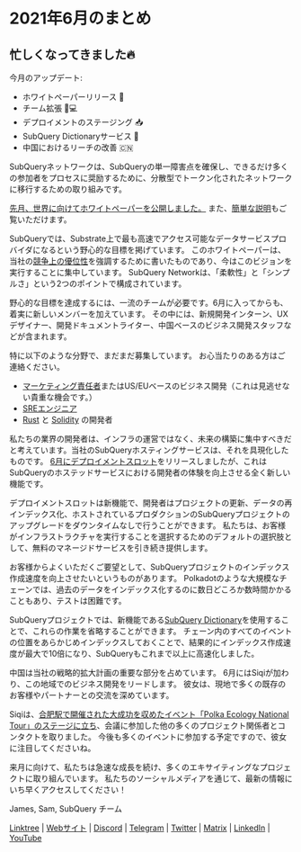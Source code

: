 # 2021年6月のまとめ

## 忙しくなってきました🔥

今月のアップデート:

-   ホワイトペーパーリリース 🎊
-   チーム拡張 👩💻
-   デプロイメントのステージング 📥
-   SubQuery Dictionaryサービス 📖
-   中国におけるリーチの改善 🇨🇳

SubQueryネットワークは、SubQueryの単一障害点を確保し、できるだけ多くの参加者をプロセスに奨励するために、分散型でトークン化されたネットワークに移行するための取り組みです。

[先月、世界に向けてホワイトペーパーを公開しました。](https://static.subquery.network/whitepaper.pdf) また、[簡単な説明](https://subquery.medium.com/the-subquery-network-a-summary-46cde0acb010)もご覧いただけます。

SubQueryでは、Substrate上で最も高速でアクセス可能なデータサービスプロバイダになるという野心的な目標を掲げています。 このホワイトペーパーは、当社の[競争上の優位性](https://subquery.medium.com/subquery-network-our-goals-and-competitive-advantages-a6efdd544be4)を強調するために書いたものであり、今はこのビジョンを実行することに集中しています。 SubQuery Networkは、「柔軟性」と「シンプルさ」という2つのポイントで構成されています。

野心的な目標を達成するには、一流のチームが必要です。6月に入ってからも、着実に新しいメンバーを加えています。 その中には、新規開発インターン、UXデザイナー、開発ドキュメントライター、中国ベースのビジネス開発スタッフなどが含まれます。

特に以下のような分野で、まだまだ募集しています。 お心当たりのある方はご連絡ください。

-   [マーケティング責任者](https://angel.co/company/subquery/jobs/1494376-head-of-marketing)またはUS/EUベースのビジネス開発（これは見逃せない貴重な機会です。）
-   [SREエンジニア](https://angel.co/company/subquery/jobs/1497942-site-reliability-engineer)
-   [Rust](https://angel.co/company/subquery/jobs/1494414-rust-developer) と [Solidity](https://angel.co/company/subquery/jobs/1494435-solidity-developer) の開発者

私たちの業界の開発者は、インフラの運営ではなく、未来の構築に集中すべきだと考えています。当社のSubQueryホスティングサービスは、それを具現化したものです。 [6月にデプロイメントスロット](https://subquery.medium.com/deployment-slots-are-here-subquery-projects-4fe2629f8858)をリリースしましたが、これはSubQueryのホステッドサービスにおける開発者の体験を向上させる全く新しい機能です。

デプロイメントスロットは新機能で、開発者はプロジェクトの更新、データの再インデックス化、ホストされているプロダクションのSubQueryプロジェクトのアップグレードをダウンタイムなしで行うことができます。 私たちは、お客様がインフラストラクチャを実行することを選択するためのデフォルトの選択肢として、無料のマネージドサービスを引き続き提供します。

お客様からよくいただくご要望として、SubQueryプロジェクトのインデックス作成速度を向上させたいというものがあります。 Polkadotのような大規模なチェーンでは、過去のデータをインデックス化するのに数日どころか数時間かかることもあり、テストは困難です。

SubQueryプロジェクトでは、新機能である[SubQuery Dictionary](https://subquery.medium.com/subquerys-just-got-a-lot-faster-with-the-dictionary-8a7a1447574)を使用することで、これらの作業を省略することができます。 チェーン内のすべてのイベントの位置をあらかじめインデックスしておくことで、結果的にインデックス作成速度が最大で10倍になり、SubQueryもこれまで以上に高速化しました。

中国は当社の戦略的拡大計画の重要な部分を占めています。 6月にはSiqiが加わり、この地域でのビジネス開発をリードします。 彼女は、現地で多くの既存のお客様やパートナーとの交流を深めています。

Siqiは、[合肥駅で開催された大成功を収めたイベント「Polka Ecology National Tour」のステージに立ち](https://twitter.com/SubQueryNetwork/status/1409696588465721348)、会議に参加した他の多くのプロジェクト関係者とコンタクトを取りました。 今後も多くのイベントに参加する予定ですので、彼女に注目してくださいね。

来月に向けて、私たちは急速な成長を続け、多くのエキサイティングなプロジェクトに取り組んでいます。 私たちのソーシャルメディアを通じて、最新の情報にいち早くアクセスしてください！

James, Sam, SubQuery チーム

[Linktree](https://subquery.network/) | [Webサイト](mailto:hello@subquery.network) | [Discord](https://discord.com/invite/78zg8aBSMG) | [Telegram](https://t.me/subquerynetwork) | [Twitter](https://twitter.com/subquerynetwork) | [Matrix](https://matrix.to/#/#subquery:matrix.org) | [LinkedIn](https://www.linkedin.com/company/subquery) | [YouTube](https://subquery.medium.com/)

